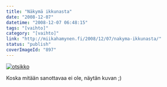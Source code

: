```yaml
---
title: "Näkymä ikkunasta"
date: "2008-12-07"
datetime: "2008-12-07 06:48:15"
tags: "[vaihto]"
category: "[vaihto]"
link: "http://miikahamynen.fi/2008/12/07/nakyma-ikkunasta/"
status: "publish"
coverImageId: "897"
---
```


[![](http://miikahamynen.fi/wp-content/uploads/2008/12/otsikko-800x247.jpg "otsikko")](http://miikahamynen.fi/2008/12/07/nakyma-ikkunasta/otsikko-3/)

Koska mitään sanottavaa ei ole, näytän kuvan ;)
